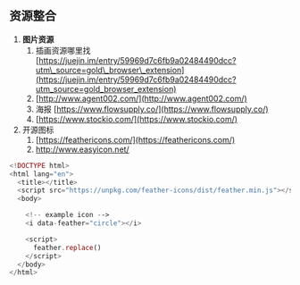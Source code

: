 ## 资源整合

1. **图片资源**
   1. 插画资源哪里找 [https://juejin.im/entry/59969d7c6fb9a02484490dcc?utm\_source=gold\_browser\_extension](https://juejin.im/entry/59969d7c6fb9a02484490dcc?utm_source=gold_browser_extension)
   2. [http://www.agent002.com/](http://www.agent002.com/)
   3. 海报 [https://www.flowsupply.co/](https://www.flowsupply.co/)
   4. [https://www.stockio.com/](https://www.stockio.com/)
2. 开源图标
   1. [https://feathericons.com/](https://feathericons.com/)
   2. http://www.easyicon.net/

```php
<!DOCTYPE html>
<html lang="en">
  <title></title>
  <script src="https://unpkg.com/feather-icons/dist/feather.min.js"></script>
  <body>

    <!-- example icon -->
    <i data-feather="circle"></i>

    <script>
      feather.replace()
    </script>
  </body>
</html>
```



